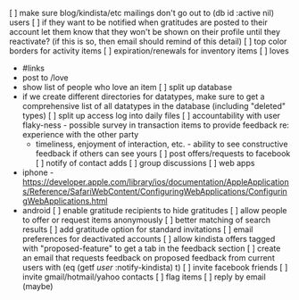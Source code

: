 [ ] make sure blog/kindista/etc mailings don't go out to (db id :active nil) users
    [ ] if they want to be notified when gratitudes are posted to their account
        let them know that they won't be shown on their profile until they
        reactivate? (if this is so, then email should remind of this detail)
[ ] top color borders for activity items
[ ] expiration/renewals for inventory items
[ ] loves
   - #links
   - post to /love
   - show list of people who love an item
[ ] split up database
   - if we create different directories for datatypes, make sure to get a comprehensive list of all datatypes in the database (including "deleted" types)
[ ] split up access log into daily files
[ ] accountability with user flaky-ness
    - possible survey in transaction items to provide feedback re: experience
      with the other party
      - timeliness, enjoyment of interaction, etc.
    - ability to see constructive feedback if others can see yours
[ ] post offers/requests to facebook
[ ] notify of contact adds
[ ] group discussions
[ ] web apps
  - iphone - https://developer.apple.com/library/ios/documentation/AppleApplications/Reference/SafariWebContent/ConfiguringWebApplications/ConfiguringWebApplications.html
  - android
[ ] enable gratitude recipients to hide gratitudes
[ ] allow people to offer or request items anonymously
[ ] better matching of search results
[ ] add gratitude option for standard invitations
[ ] email preferences for deactivated accounts
[ ] allow kindista offers tagged with "proposed-feature" to get a tab in the feedback section
    [ ] create an email that requests feedback on proposed feedback from current users with (eq (getf *user* :notify-kindista) t)
[ ] invite facebook friends
[ ] invite gmail/hotmail/yahoo contacts
[ ] flag items
[ ] reply by email (maybe)

